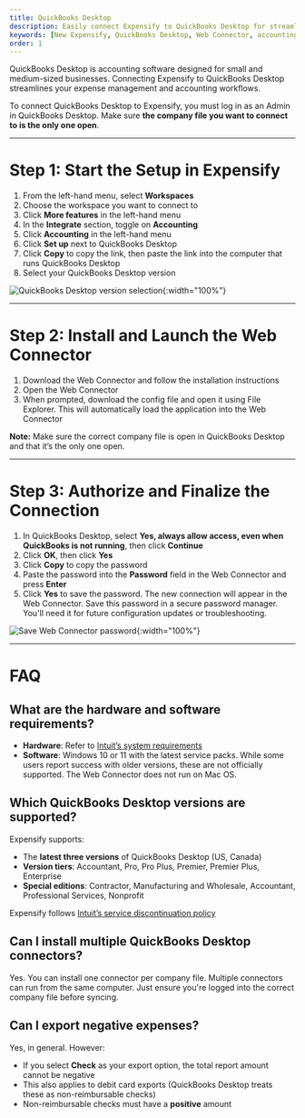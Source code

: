 ```yaml
---
title: QuickBooks Desktop
description: Easily connect Expensify to QuickBooks Desktop for streamlined expense management and accounting.
keywords: [New Expensify, QuickBooks Desktop, Web Connector, accounting integration, expense management]
order: 1
---
```



QuickBooks Desktop is accounting software designed for small and medium-sized businesses. Connecting Expensify to QuickBooks Desktop streamlines your expense management and accounting workflows.

To connect QuickBooks Desktop to Expensify, you must log in as an Admin in QuickBooks Desktop. Make sure **the company file you want to connect to is the only one open**.

---

# Step 1: Start the Setup in Expensify

1. From the left-hand menu, select **Workspaces**  
2. Choose the workspace you want to connect to  
3. Click **More features** in the left-hand menu  
4. In the **Integrate** section, toggle on **Accounting**  
5. Click **Accounting** in the left-hand menu  
6. Click **Set up** next to QuickBooks Desktop  
7. Click **Copy** to copy the link, then paste the link into the computer that runs QuickBooks Desktop  
8. Select your QuickBooks Desktop version  

![QuickBooks Desktop version selection](https://help.expensify.com/assets/images/QBO_desktop_02.png){:width="100%"}

---

# Step 2: Install and Launch the Web Connector

1. Download the Web Connector and follow the installation instructions  
2. Open the Web Connector  
3. When prompted, download the config file and open it using File Explorer. This will automatically load the application into the Web Connector  

**Note:** Make sure the correct company file is open in QuickBooks Desktop and that it’s the only one open.

---

# Step 3: Authorize and Finalize the Connection

1. In QuickBooks Desktop, select **Yes, always allow access, even when QuickBooks is not running**, then click **Continue**  
2. Click **OK**, then click **Yes**  
3. Click **Copy** to copy the password  
4. Paste the password into the **Password** field in the Web Connector and press **Enter**  
5. Click **Yes** to save the password. The new connection will appear in the Web Connector. Save this password in a secure password manager. You'll need it for future configuration updates or troubleshooting.

![Save Web Connector password](https://help.expensify.com/assets/images/QBO_desktop_07.png){:width="100%"}

---

# FAQ

## What are the hardware and software requirements?

- **Hardware**: Refer to [Intuit’s system requirements](https://quickbooks.intuit.com/learn-support/en-us/help-article/install-products/system-requirements-quickbooks-desktop-2022/L9664spDA_US_en_US)
- **Software**: Windows 10 or 11 with the latest service packs. While some users report success with older versions, these are not officially supported. The Web Connector does not run on Mac OS.

## Which QuickBooks Desktop versions are supported?

Expensify supports:

- The **latest three versions** of QuickBooks Desktop (US, Canada)
- **Version tiers**: Accountant, Pro, Pro Plus, Premier, Premier Plus, Enterprise
- **Special editions**: Contractor, Manufacturing and Wholesale, Accountant, Professional Services, Nonprofit

Expensify follows [Intuit’s service discontinuation policy](https://quickbooks.intuit.com/learn-support/en-us/help-article/feature-preferences/quickbooks-desktop-service-discontinuation-policy/L17cXxlie_US_en_US)

## Can I install multiple QuickBooks Desktop connectors?

Yes. You can install one connector per company file. Multiple connectors can run from the same computer. Just ensure you're logged into the correct company file before syncing.

## Can I export negative expenses?

Yes, in general. However:

- If you select **Check** as your export option, the total report amount cannot be negative  
- This also applies to debit card exports (QuickBooks Desktop treats these as non-reimbursable checks)  
- Non-reimbursable checks must have a **positive** amount


